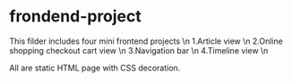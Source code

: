 # frondend-project
This filder includes four mini frontend projects \n
1.Article view \n
2.Online shopping checkout cart view \n
3.Navigation bar \n
4.Timeline view \n

All are static HTML page with CSS decoration. 
